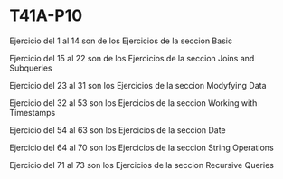 # T41A-P10

Ejercicio del 1 al 14 son de los Ejercicios de la seccion Basic

Ejercicio del 15 al 22 son de los Ejercicios de la seccion Joins and Subqueries

Ejercicio del 23 al 31 son los Ejercicios de la seccion Modyfying Data

Ejercicio del 32 al 53 son los Ejercicios de la seccion Working with Timestamps

Ejercicio del 54 al 63 son los Ejercicios de la seccion Date

Ejercicio del 64 al 70 son los Ejercicios de la seccion String Operations

Ejercicio del 71 al 73 son los Ejercicios de la seccion Recursive Queries